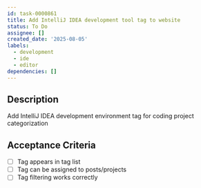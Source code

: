 ```yaml
---
id: task-0000861
title: Add IntelliJ IDEA development tool tag to website
status: To Do
assignee: []
created_date: '2025-08-05'
labels:
  - development
  - ide
  - editor
dependencies: []
---
```


## Description

Add IntelliJ IDEA development environment tag for coding project categorization

## Acceptance Criteria

- [ ] Tag appears in tag list
- [ ] Tag can be assigned to posts/projects
- [ ] Tag filtering works correctly
